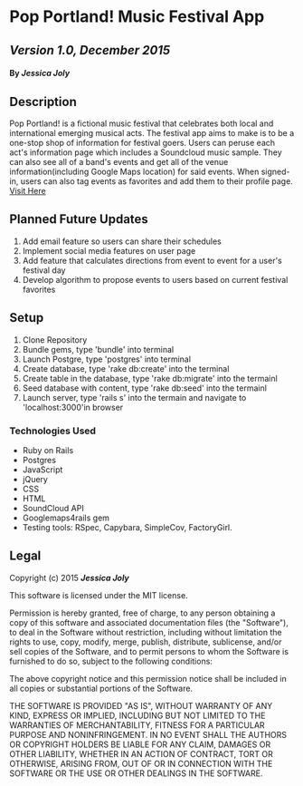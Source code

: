 # Pop Portland! Music Festival App

## _Version 1.0, December 2015_

#### By _**Jessica Joly**_

## Description

Pop Portland! is a fictional music festival that celebrates both local and international emerging musical acts. The festival app aims to make is to be a one-stop shop of information for festival goers.
Users can peruse each act's information page which includes a Soundcloud music sample. They can also see all of a band's events and get all of the venue information(including Google Maps location) for said events.
When signed-in, users can also tag events as favorites and add them to their profile page.
[Visit Here](https://portlandpop.herokuapp.com/)


## Planned Future Updates

1. Add email feature so users can share their schedules
2. Implement social media features on user page
3. Add feature that calculates directions from event to event for a user's festival day
4. Develop algorithm to propose events to users based on current festival favorites


## Setup

1. Clone Repository
2. Bundle gems, type 'bundle' into  terminal
3. Launch Postgre, type 'postgres' into terminal
4. Create database, type 'rake db:create' into the terminal
5. Create table in the database, type 'rake db:migrate' into the termainl
6. Seed database with content, type 'rake db:seed' into the termainl
7. Launch server, type 'rails s' into the termain and navigate to 'localhost:3000'in browser

### Technologies Used

* Ruby on Rails
* Postgres
* JavaScript
* jQuery
* CSS
* HTML
* SoundCloud API
* Googlemaps4rails gem
* Testing tools: RSpec, Capybara, SimpleCov, FactoryGirl.


## Legal

Copyright (c) 2015 **_Jessica Joly_**

This software is licensed under the MIT license.

Permission is hereby granted, free of charge, to any person obtaining a copy
of this software and associated documentation files (the "Software"), to deal
in the Software without restriction, including without limitation the rights
to use, copy, modify, merge, publish, distribute, sublicense, and/or sell
copies of the Software, and to permit persons to whom the Software is
furnished to do so, subject to the following conditions:

The above copyright notice and this permission notice shall be included in
all copies or substantial portions of the Software.

THE SOFTWARE IS PROVIDED "AS IS", WITHOUT WARRANTY OF ANY KIND, EXPRESS OR
IMPLIED, INCLUDING BUT NOT LIMITED TO THE WARRANTIES OF MERCHANTABILITY,
FITNESS FOR A PARTICULAR PURPOSE AND NONINFRINGEMENT. IN NO EVENT SHALL THE
AUTHORS OR COPYRIGHT HOLDERS BE LIABLE FOR ANY CLAIM, DAMAGES OR OTHER
LIABILITY, WHETHER IN AN ACTION OF CONTRACT, TORT OR OTHERWISE, ARISING FROM,
OUT OF OR IN CONNECTION WITH THE SOFTWARE OR THE USE OR OTHER DEALINGS IN
THE SOFTWARE.
